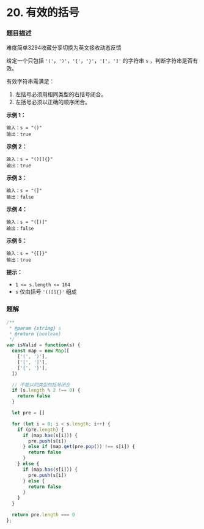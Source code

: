 # **20. 有效的括号**

### 题目描述

难度简单3294收藏分享切换为英文接收动态反馈

给定一个只包括 `'('`，`')'`，`'{'`，`'}'`，`'['`，`']'` 的字符串 `s` ，判断字符串是否有效。

有效字符串需满足：

1. 左括号必须用相同类型的右括号闭合。
2. 左括号必须以正确的顺序闭合。

**示例 1：**

```
输入：s = "()"
输出：true

```

**示例 2：**

```
输入：s = "()[]{}"
输出：true

```

**示例 3：**

```
输入：s = "(]"
输出：false

```

**示例 4：**

```
输入：s = "([)]"
输出：false

```

**示例 5：**

```
输入：s = "{[]}"
输出：true
```

**提示：**

- `1 <= s.length <= 104`
- `s` 仅由括号 `'()[]{}'` 组成

### 题解

```jsx
/**
 * @param {string} s
 * @return {boolean}
 */
var isValid = function(s) {
  const map = new Map([
    ['(', ')'],
    ['[', ']'],
    ['{', '}'],
  ])

  // 不能以同类型的括号闭合
  if (s.length % 2 !== 0) {
    return false
  }

  let pre = []

  for (let i = 0; i < s.length; i++) {
    if (pre.length) {
      if (map.has(s[i])) {
        pre.push(s[i])
      } else if (map.get(pre.pop()) !== s[i]) {
        return false
      }
    } else {
      if (map.has(s[i])) {
        pre.push(s[i])
      } else {
        return false
      }
    }
  }

  return pre.length === 0
};
```